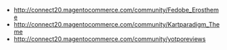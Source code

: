 * http://connect20.magentocommerce.com/community/Fedobe_Erostheme
* http://connect20.magentocommerce.com/community/Kartparadigm_Theme
* http://connect20.magentocommerce.com/community/yotporeviews
